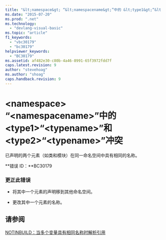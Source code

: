 ```yaml
---
title: "&lt;namespace&gt; “&lt;namespacename&gt;”中的 &lt;type1&gt;“&lt;typename&gt;”和 &lt;type2&gt;“&lt;typename&gt;”冲突 | Microsoft Docs"
ms.date: "2015-07-20"
ms.prod: ".net"
ms.technology: 
  - "devlang-visual-basic"
ms.topic: "article"
f1_keywords: 
  - "vbc30179"
  - "bc30179"
helpviewer_keywords: 
  - "BC30179"
ms.assetid: af482e30-c80b-4a46-8991-65f3972fdd7f
caps.latest.revision: 9
author: "stevehoag"
ms.author: "shoag"
caps.handback.revision: 9
---
```

# &lt;namespace&gt; “&lt;namespacename&gt;”中的 &lt;type1&gt;“&lt;typename&gt;”和 &lt;type2&gt;“&lt;typename&gt;”冲突
已声明的两个元素（如类和模块）在同一命名空间中具有相同的名称。  
  
 **错误 ID：**BC30179  
  
### 更正此错误  
  
-   将其中一个元素的声明移到其他命名空间。  
  
-   更改其中一个元素的名称。  
  
## 请参阅  
 [NOTINBUILD：当多个变量具有相同名称时解析引用](http://msdn.microsoft.com/zh-cn/9601e39f-1911-44e1-ace5-3f6e090408b9)
